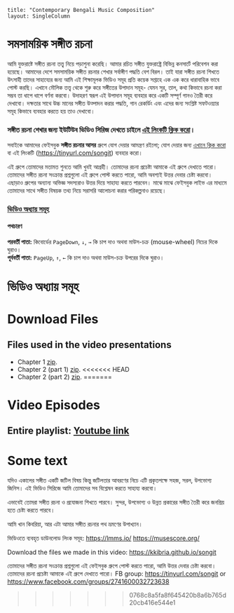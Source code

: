 ```$
title: "Contemporary Bengali Music Composition"
layout: SingleColumn
```

# সমসাময়িক সঙ্গীত রচনা
আমি যুক্তরাষ্টে সঙ্গীত রচনা তত্ত্ব নিয়ে পড়াশুনা করেছি। আমার রচিত সঙ্গীত যুক্তরাষ্ট্রে বিভিন্ন কনসার্টে পরিবেশন করা হয়েছে।
আমাদের দেশে সমসাময়িক সঙ্গীত রচনার শেখার সর্বাঙ্গীণ পদ্ধতি বেশ বিরল। তাই যারা সঙ্গীত রচনা শিখতে উৎসাহী তাদের সাহায্যের জন্য আমি এই শিক্ষামূলক ভিডিও সমূহ প্রতি কয়েক সপ্তাহে এক এক করে ধারাবাহিক ভাবে পোস্ট করছি। এখানে মৌলিক তত্ত্ব থেকে শুরু করে সঙ্গীতের উপাদান সমূহ- যেমন সুর, তাল, কথা কিভাবে রচনা করা সম্ভব তা ধাপে ধাপে বর্ণনা করবো। উদাহরণ স্বরূপ এই উপাদান সমূহ ব্যবহার করে একটি সম্পূর্ণ গানও তৈরী করে দেখাবো। দক্ষতার সাথে উচ্চ মানের সঙ্গীত উত্পাদন করার পদ্ধতি, গান রেকর্ডিং এবং এদের জন্য সংশ্লিষ্ট সফটওয়্যার সমূহ কিভাবে ব্যবহার করতে হয় তাও দেখাবো।

### **সঙ্গীত রচনা** শেখার জন্য ইউটিউব ভিডিও সিরিজ দেখতে চাইলে [এই লিংকটি ক্লিক করো](https://www.youtube.com/watch?v=nV7FTUwxLGY&list=PL9rTtbhpDGVpwtr-I2d7MHsiSBFmqqrq5)।


সবাইকে আমাদের ফেইসবুক **সঙ্গীত রচনার আসর** গ্রুপে যোগ দেয়ার আমন্ত্রণ রইলো; যোগ দেয়ার জন্য [এখানে ক্লিক করো](https://www.facebook.com/groups/2741600032723638) বা এই লিংকটি (<https://tinyurl.com/songit>) ব্যবহার করো।

এই গ্রুপে তোমাদের মতামত শুনতে আমি খুবই আগ্রহী। তোমাদের রচনা প্রচেষ্টা আমাকে এই গ্রুপে দেখাতে পারো। তোমাদের সঙ্গীত রচনা সংক্রান্ত প্রশ্নগুলো এই গ্রুপে পোস্ট করতে পারো, আমি অবশ্যই উত্তর দেবার চেষ্টা করবো। এছাড়াও গ্ৰুপের অন্যান্য অভিজ্ঞ সদস্যরাও উত্তর দিয়ে সাহায্য করতে পারবেন। মাঝে মাঝে ফেইসবুক লাইভ এর মাধ্যমে তোমাদের সাথে সঙ্গীত বিষয়ক তথ্য নিয়ে সরাসরি আলোচনা করার পরিকল্পনাও রয়েছে।

### [**ভিডিও অধ্যায় সমূহ**](#2)
#### পথচারণ
**পরবর্তী পাতা:** কিবোর্ডের 
``PageDown``,
``↓``,
``→`` কি চাপ দাও
অথবা মাউস-চক্র (mouse-wheel) নিচের দিকে ঘুরাও।   
**পূর্ববর্তী পাতা:**
``PageUp``, 
``↑``,
``←`` কি চাপ দাও 
অথবা মাউস-চক্র উপরের দিকে ঘুরাও।   


# ভিডিও অধ্যায় সমূহ




# Download Files
## Files used in the video presentations
* Chapter 1 [zip](zip/chapter1.zip).
* Chapter 2 (part 1) [zip](zip/chapter2-1.zip).
<<<<<<< HEAD
* Chapter 2 (part 2) [zip](zip/chapter2-2.zip).
=======


# Video Episodes

## Entire playlist: [Youtube link](https://www.youtube.com/watch?v=nV7FTUwxLGY&list=PL9rTtbhpDGVpwtr-I2d7MHsiSBFmqqrq5)




# Some text

যদিও একালের সঙ্গীত একটি জটিল বিষয় কিন্তু জটিলতার আবরণের নিচে এটি প্রকৃতপক্ষে সহজ, সরল, উপভোগ্য জিনিস। এই ভিডিও সিরিজে আমি তোমাদের সব বিশ্লেষন করতে সাহায্য করবো। 

এভাবেই তোমরা সঙ্গীত রচনা ও প্রযোজনা শিখতে পারবে। সুন্দর, উপভোগ্য ও উন্নত প্রকারের সঙ্গীত তৈরী করে জনপ্রিয় হতে চেষ্টা করতে পারবে।

আমি খান কিবরিয়া, আর এটা আমার সঙ্গীত রচনার পথ ভ্রমণের উপাখ্যান।

ভিডিওতে ব্যবহৃত ডাউনলোড লিংক সমূহ:
https://lmms.io/
https://musescore.org/

Download the files we made in this video: https://kkibria.github.io/songit

তোমাদের সঙ্গীত রচনা সংক্রান্ত প্রশ্নগুলো এই ফেইসবুক গ্রুপে পোস্ট করতে পারো, আমি উত্তর দেবার চেষ্টা করবো। তোমাদের রচনা প্রচেষ্টা আমাকে এই গ্রুপে  দেখাতে পারো। 
FB group: https://tinyurl.com/songit or https://www.facebook.com/groups/2741600032723638
>>>>>>> 0768c8a5fa8f645420b8a6b765d20cb416e544e1
